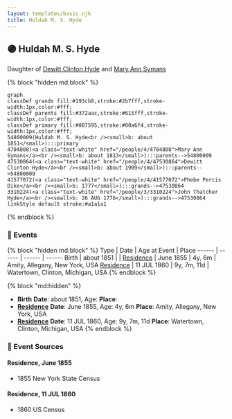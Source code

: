 ```yaml
---
layout: templates/basic.njk
title: Huldah M. S. Hyde
---
```

## 🟣 Huldah M. S. Hyde

Daughter of [Dewitt Clinton Hyde](/people/4/47530864) and [Mary Ann Symans](/people/4/4704808)

{% block "hidden md:block" %}
```mermaid
graph
classDef grands fill:#193cb8,stroke:#2b7fff,stroke-width:1px,color:#fff;
classDef parents fill:#372aac,stroke:#615fff,stroke-width:1px,color:#fff;
classDef primary fill:#007595,stroke:#00a6f4,stroke-width:1px,color:#fff;
54800009(Huldah M. S. Hyde<br /><small>b: about 1851</small>):::primary
4704808(<a class="text-white" href="/people/4/4704808">Mary Ann Symans</a><br /><small>b: about 1813</small>):::parents-->54800009
47530864(<a class="text-white" href="/people/4/47530864">Dewitt Clinton Hyde</a><br /><small>b: about 1909</small>):::parents-->54800009
41577072(<a class="text-white" href="/people/4/41577072">Phebe Percis Dike</a><br /><small>b: 1777</small>):::grands-->47530864
3310224(<a class="text-white" href="/people/3/3310224">John Thatcher Hyde</a><br /><small>b: 26 AUG 1776</small>):::grands-->47530864
linkStyle default stroke:#a1a1a1
```
{% endblock %}

### 📆 Events

{% block "hidden md:block" %}
Type | Date | Age at Event | Place
------ | ------ | ------ | ------
Birth | about 1851 |  |
[Residence](#event-event-0) | June 1855 | 4y, 6m | Amity, Allegany, New York, USA
[Residence](#event-event-1) | 11 JUL 1860 | 9y, 7m, 11d | Watertown, Clinton, Michigan, USA
{% endblock %}

{% block "md:hidden" %}
- **Birth**
**Date**: about 1851, Age:
**Place**:
- **[Residence](#event-event-0)**
**Date**: June 1855, Age: 4y, 6m
**Place**: Amity, Allegany, New York, USA
- **[Residence](#event-event-1)**
**Date**: 11 JUL 1860, Age: 9y, 7m, 11d
**Place**: Watertown, Clinton, Michigan, USA
{% endblock %}

### 📰 Event Sources

#### <a id="event-event-0"></a> Residence, June 1855
* 1855 New York State Census

#### <a id="event-event-1"></a> Residence, 11 JUL 1860
* 1860 US Census

